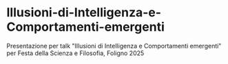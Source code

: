 # Illusioni-di-Intelligenza-e-Comportamenti-emergenti
Presentazione per talk "Illusioni di Intelligenza e Comportamenti emergenti" per Festa della Scienza e Filosofia, Foligno 2025
